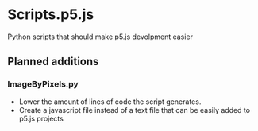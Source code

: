 # Scripts.p5.js
Python scripts that should make p5.js devolpment easier

## Planned additions

### ImageByPixels.py
- Lower the amount of lines of code the script generates.
- Create a javascript file instead of a text file that can be easily added to p5.js projects
